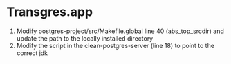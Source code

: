 # Transgres.app

1. Modify postgres-project/src/Makefile.global  line 40 (abs_top_srcdir) and update the path to the locally installed directory
2. Modify the script in the clean-postgres-server (line 18) to point to the correct jdk
